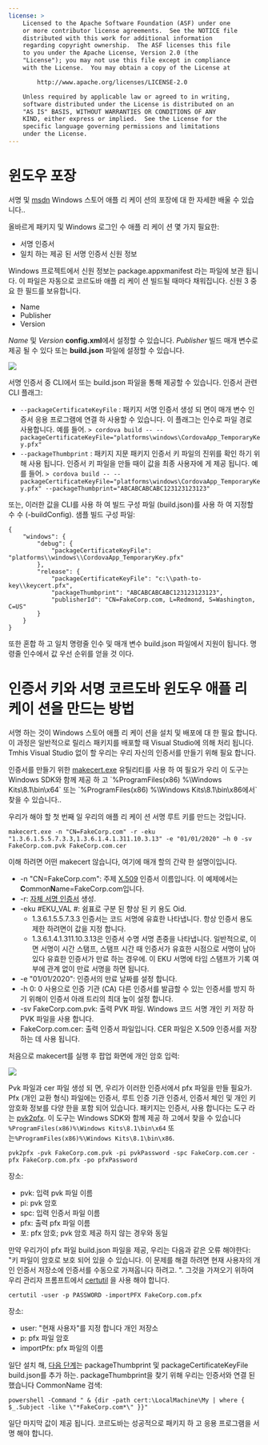 ```yaml
---
license: >
    Licensed to the Apache Software Foundation (ASF) under one
    or more contributor license agreements.  See the NOTICE file
    distributed with this work for additional information
    regarding copyright ownership.  The ASF licenses this file
    to you under the Apache License, Version 2.0 (the
    "License"); you may not use this file except in compliance
    with the License.  You may obtain a copy of the License at

        http://www.apache.org/licenses/LICENSE-2.0

    Unless required by applicable law or agreed to in writing,
    software distributed under the License is distributed on an
    "AS IS" BASIS, WITHOUT WARRANTIES OR CONDITIONS OF ANY
    KIND, either express or implied.  See the License for the
    specific language governing permissions and limitations
    under the License.
---
```


# 윈도우 포장

서명 및 [msdn](https://msdn.microsoft.com/en-us/library/hh446593(v=vs.85).aspx) Windows 스토어 애플 리 케이 션의 포장에 대 한 자세한 배울 수 있습니다..

올바르게 패키지 및 Windows 로그인 수 애플 리 케이 션 몇 가지 필요한:

  * 서명 인증서
  * 일치 하는 제공 된 서명 인증서 신원 정보

Windows 프로젝트에서 신원 정보는 package.appxmanifest 라는 파일에 보관 됩니다. 이 파일은 자동으로 코르도바 애플 리 케이 션 빌드될 때마다 채워집니다. 신원 3 중요 한 필드를 보유합니다.

  * Name
  * Publisher
  * Version

*Name* 및 *Version* **config.xml**에서 설정할 수 있습니다. *Publisher* 빌드 매개 변수로 제공 될 수 있다 또는 **build.json** 파일에 설정할 수 있습니다.

![](img/guide/platforms/win8/packaging.png)

서명 인증서 중 CLI에서 또는 build.json 파일을 통해 제공할 수 있습니다. 인증서 관련 CLI 플래그:

  * `--packageCertificateKeyFile` : 패키지 서명 인증서 생성 되 면이 매개 변수 인증서 응용 프로그램에 연결 하 사용할 수 있습니다. 이 플래그는 인수로 파일 경로 사용합니다. 예를 들어. `> cordova build -- --packageCertificateKeyFile="platforms\windows\CordovaApp_TemporaryKey.pfx"`
  * `--packageThumbprint` : 패키지 지문 패키지 인증서 키 파일의 진위를 확인 하기 위해 사용 됩니다. 인증서 키 파일을 만들 때이 값을 최종 사용자에 게 제공 됩니다. 예를 들어. `> cordova build -- --packageCertificateKeyFile="platforms\windows\CordovaApp_TemporaryKey.pfx" --packageThumbprint="ABCABCABCABC123123123123"`

또는, 이러한 값을 CLI를 사용 하 여 빌드 구성 파일 (build.json)를 사용 하 여 지정할 수 수 (-buildConfig). 샘플 빌드 구성 파일:

    {
        "windows": {
            "debug": {
                "packageCertificateKeyFile": "platforms\\windows\\CordovaApp_TemporaryKey.pfx"
            },
            "release": {
                "packageCertificateKeyFile": "c:\\path-to-key\\keycert.pfx",
                "packageThumbprint": "ABCABCABCABC123123123123",
                "publisherId": "CN=FakeCorp.com, L=Redmond, S=Washington, C=US"
            }
        }
    }
    

또한 혼합 하 고 일치 명령줄 인수 및 매개 변수 build.json 파일에서 지원이 됩니다. 명령줄 인수에서 값 우선 순위를 얻을 것 이다.

# 인증서 키와 서명 코르도바 윈도우 애플 리 케이 션을 만드는 방법

서명 하는 것이 Windows 스토어 애플 리 케이 션을 설치 및 배포에 대 한 필요 합니다. 이 과정은 일반적으로 릴리스 패키지를 배포할 때 Visual Studio에 의해 처리 됩니다. Tmhis Visual Studio 없이 할 우리는 우리 자신의 인증서를 만들기 위해 필요 합니다.

인증서를 만들기 위한 [makecert.exe](https://msdn.microsoft.com/en-us/library/ff548309(v=vs.85).aspx) 유틸리티를 사용 하 여 필요가 우리 이 도구는 Windows SDK와 함께 제공 하 고 `%ProgramFiles(x86) %\Windows Kits\8.1\bin\x64` 또는 `%ProgramFiles(x86) %\Windows Kits\8.1\bin\x86에서` 찾을 수 있습니다..

우리가 해야 할 첫 번째 일 우리의 애플 리 케이 션 서명 루트 키를 만드는 것입니다.

`makecert.exe -n "CN=FakeCorp.com" -r -eku "1.3.6.1.5.5.7.3.3,1.3.6.1.4.1.311.10.3.13" -e "01/01/2020" –h 0 -sv FakeCorp.com.pvk FakeCorp.com.cer`

이해 하려면 어떤 makecert 않습니다, 여기에 매개 할의 간략 한 설명이입니다.

  * -n "CN=FakeCorp.com": 주제 [X.509](http://en.wikipedia.org/wiki/X.509) 인증서 이름입니다. 이 예제에서는 **C**ommon**N**ame=FakeCorp.com입니다.
  * -r: [자체 서명 인증서](http://en.wikipedia.org/wiki/Self-signed_certificate) 생성.
  * -eku #EKU_VAL #: 쉼표로 구분 된 향상 된 키 용도 Oid. 
      * 1.3.6.1.5.5.7.3.3 인증서는 코드 서명에 유효한 나타냅니다. 항상 인증서 용도 제한 하려면이 값을 지정 합니다.
      * 1.3.6.1.4.1.311.10.3.13은 인증서 수명 서명 존중을 나타냅니다. 일반적으로, 이면 서명이 시간 스탬프, 스탬프 시간 때 인증서가 유효한 시점으로 서명이 남아 있다 유효한 인증서가 만료 하는 경우에. 이 EKU 서명에 타임 스탬프가 기록 여부에 관계 없이 만료 서명을 하면 됩니다.
  * -e "01/01/2020": 인증서의 만료 날짜를 설정 합니다. 
  * -h 0: 0 사용으로 인증 기관 (CA) 다른 인증서를 발급할 수 있는 인증서를 방지 하기 위해이 인증서 아래 트리의 최대 높이 설정 합니다.
  * -sv FakeCorp.com.pvk: 출력 PVK 파일. Windows 코드 서명 개인 키 저장 하 PVK 파일을 사용 합니다.
  * FakeCorp.com.cer: 출력 인증서 파일입니다. CER 파일은 X.509 인증서를 저장 하는 데 사용 됩니다.

처음으로 makecert를 실행 후 팝업 화면에 개인 암호 입력:

![](img/guide/platforms/win8/createprivatekeywindow.png)

Pvk 파일과 cer 파일 생성 되 면, 우리가 이러한 인증서에서 pfx 파일을 만들 필요가. Pfx (개인 교환 형식) 파일에는 인증서, 루트 인증 기관 인증서, 인증서 체인 및 개인 키 암호화 정보를 다양 한을 포함 되어 있습니다. 패키지는 인증서, 사용 합니다는 도구 라는 [pvk2pfx](https://msdn.microsoft.com/en-us/library/ff550672(v=vs.85).aspx). 이 도구는 Windows SDK와 함께 제공 하 고에서 찾을 수 있습니다 `%ProgramFiles(x86)%\Windows Kits\8.1\bin\x64` 또는`%ProgramFiles(x86)%\Windows Kits\8.1\bin\x86`.

`pvk2pfx -pvk FakeCorp.com.pvk -pi pvkPassword -spc FakeCorp.com.cer -pfx FakeCorp.com.pfx -po pfxPassword`

장소:

  * pvk: 입력 pvk 파일 이름
  * pi: pvk 암호
  * spc: 입력 인증서 파일 이름
  * pfx: 출력 pfx 파일 이름
  * 포: pfx 암호; pvk 암호 제공 하지 않는 경우와 동일

만약 우리가이 pfx 파일 build.json 파일을 제공, 우리는 다음과 같은 오류 해야한다: "키 파일이 암호로 보호 되어 있을 수 있습니다. 이 문제를 해결 하려면 현재 사용자의 개인 인증서 저장소에 인증서를 수동으로 가져옵니다 하려고. ". 그것을 가져오기 위하여 우리 관리자 프롬프트에서 [certutil](https://technet.microsoft.com/en-us/library/ee624045(v=ws.10).aspx) 을 사용 해야 합니다.

`certutil -user -p PASSWORD -importPFX FakeCorp.com.pfx`

장소:

  * user: "현재 사용자"를 지정 합니다 개인 저장소
  * p: pfx 파일 암호
  * importPfx: pfx 파일의 이름

일단 설치 해, <a href="../../next/index.html">다음 단계</a>는 packageThumbprint 및 packageCertificateKeyFile build.json를 추가 하는. packageThumbprint을 찾기 위해 우리는 인증서와 연결 된 했습니다 CommonName 검색:

`powershell -Command " & {dir -path cert:\LocalMachine\My | where { $_.Subject -like \"*FakeCorp.com*\" }}"`

일단 마지막 값이 제공 됩니다. 코르도바는 성공적으로 패키지 하 고 응용 프로그램을 서명 해야 합니다.